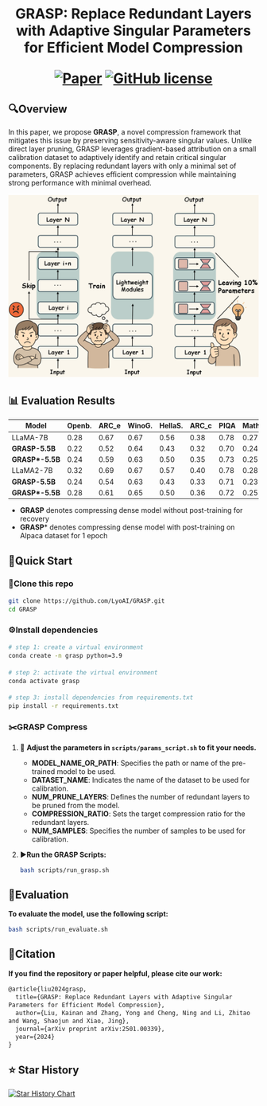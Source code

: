 <p align="center">
<h1 align="center">GRASP: Replace Redundant Layers with Adaptive Singular Parameters for Efficient Model Compression

<p align="center">
    <a href="https://arxiv.org/abs/2501.00339"><img alt="Paper" src="https://img.shields.io/badge/📄-Paper-orange"></a>
    <a href="https://github.com/LyoAI/GRASP/blob/main/LICENSE"><img alt="GitHub license" src="https://img.shields.io/github/license/LyoAI/GRASP"></a>
</p>


## 🔍Overview
 In this paper, we propose **GRASP**, a novel compression framework that mitigates this issue by preserving sensitivity-aware singular values. Unlike direct layer pruning, GRASP leverages gradient-based attribution on a small calibration dataset to adaptively identify and retain critical singular components. By replacing redundant layers with only a minimal set of parameters, GRASP achieves efficient compression while maintaining strong performance with minimal overhead. 
 
![GRASP](./assets/main.png)


## 📊 Evaluation Results

| Model           | Openb. | ARC_e | WinoG. | HellaS. | ARC_c | PIQA | MathQA | Average |
| --------------- | ------ | ----- | ------ | ------- | ----- | ---- | ------ | ------- |
| LLaMA-7B        | 0.28   | 0.67  | 0.67   | 0.56    | 0.38  | 0.78 | 0.27   | 0.52    |
| **GRASP-5.5B**  | 0.22   | 0.52  | 0.64   | 0.43    | 0.32  | 0.70 | 0.24   | 0.44    |
| **GRASP\*-5.5B** | 0.24   | 0.59  | 0.63   | 0.50    | 0.35  | 0.73 | 0.25   | 0.47    |
| LLaMA2-7B       | 0.32   | 0.69  | 0.67   | 0.57    | 0.40  | 0.78 | 0.28   | 0.53    |
| **GRASP-5.5B**  | 0.24   | 0.54  | 0.63   | 0.43    | 0.33  | 0.71 | 0.23   | 0.44    |
| **GRASP\*-5.5B** | 0.28   | 0.61  | 0.65   | 0.50    | 0.36  | 0.72 | 0.25   | 0.48    |

- **GRASP** denotes compressing dense model without post-training for recovery
- **GRASP*** denotes compressing dense model with post-training on Alpaca dataset for 1 epoch


## 🎯Quick Start

### 🔗Clone this repo

```sh
git clone https://github.com/LyoAI/GRASP.git
cd GRASP
```

### ⚙️Install dependencies

```sh
# step 1: create a virtual environment
conda create -n grasp python=3.9

# step 2: activate the virtual environment
conda activate grasp

# step 3: install dependencies from requirements.txt
pip install -r requirements.txt
```

### ✂️GRASP Compress

1. 🔧 **Adjust the parameters in `scripts/params_script.sh` to fit your needs.**
   - **MODEL_NAME_OR_PATH**: Specifies the path or name of the pre-trained model to be used.
   - **DATASET_NAME**: Indicates the name of the dataset to be used for calibration.
   - **NUM_PRUNE_LAYERS**: Defines the number of redundant layers to be pruned from the model.
   - **COMPRESSION_RATIO**: Sets the target compression ratio for the redundant layers.
   - **NUM_SAMPLES**: Specifies the number of samples to be used for calibration.

2. ▶️**Run the GRASP Scripts:**

   ```bash
   bash scripts/run_grasp.sh
   ```


## 📐Evaluation

**To evaluate the model, use the following script:**

```bash
bash scripts/run_evaluate.sh
```


## 📌Citation

**If you find the repository or paper helpful, please cite our work:**

```
@article{liu2024grasp,
  title={GRASP: Replace Redundant Layers with Adaptive Singular Parameters for Efficient Model Compression},
  author={Liu, Kainan and Zhang, Yong and Cheng, Ning and Li, Zhitao and Wang, Shaojun and Xiao, Jing},
  journal={arXiv preprint arXiv:2501.00339},
  year={2024}
}
```

## ⭐ Star History
[![Star History Chart](https://api.star-history.com/svg?repos=LyoAI/GRASP&type=Date)](https://star-history.com/#LyoAI/GRASP&Date)
